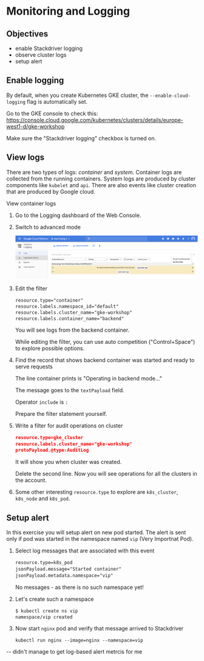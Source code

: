 Monitoring and Logging
====================

Objectives
----------

- enable Stackdriver logging
- observe cluster logs
- setup alert

Enable logging
--------------

By default, when you create Kubernetes GKE cluster, the `--enable-cloud-logging` flag is automatically set.

Go to the GKE console to check this: https://console.cloud.google.com/kubernetes/clusters/details/europe-west1-d/gke-workshop

Make sure the "Stackdriver logging" checkbox is turned on.

View logs
---------

There are two types of logs: _container_ and _system_. Container logs are collected from the running containers. System logs are produced by cluster components like `kubelet` and `api`. There are also events like cluster creation that are produced by Google cloud.

View container logs

1. Go to the Logging dashboard of the Web Console.

1. Switch to advanced mode

    ![Advanced filter](img/logging-advanced-filter.png)

1. Edit the filter

    ```shell
    resource.type="container"
    resource.labels.namespace_id="default"
    resource.labels.cluster_name="gke-workshop"
    resource.labels.container_name="backend"
    ```

    You will see logs from the backend container.

    While editing the filter, you can use auto competition ("Control+Space") to explore possible options.

1. Find the record that shows backend container was started and ready to serve requests

    The line container prints is "Operating in backend mode..."

    The message goes to the `textPayload` field.

    Operator `include` is `:`

    Prepare the filter statement yourself.

1. Write a filter for audit operations on cluster

    ```json
    resource.type=gke_cluster
    resource.labels.cluster_name="gke-workshop"
    protoPayload.@type:AuditLog
    ```

    It will show you when cluster was created.

    Delete the second line. Now you will see operations for all the clusters in the account.

1. Some other interesting `resource.type` to explore are `k8s_cluster`, `k8s_node` and `k8s_pod`.

Setup alert
-----------

In this exercise you will setup alert on new pod started. The alert is sent only if pod was started in the namespace named `vip` (Very Importnat Pod).

1. Select log messages that are associated with this event

    ```txt
    resource.type=k8s_pod
    jsonPayload.message="Started container"
    jsonPayload.metadata.namespace="vip"
    ```

    No messages - as there is no such namespace yet!

1. Let's create such a namespace

    ```shell
    $ kubectl create ns vip
    namespace/vip created
    ```

1. Now start `nginx` pod and verify that message arrived to Stackdriver

    ```shell
    kubectl run nginx --image=nginx --namespace=vip
    ```

-- didn't manage to get log-based alert metrcis for me
